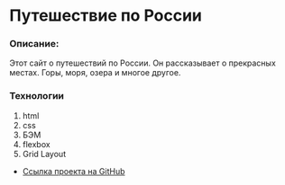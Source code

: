# Путешествие по России

### Описание:
Этот сайт о путешествий по России. Он рассказывает о прекрасных местах. Горы, моря, озера и многое другое.


### Технологии
  1. html
  2. css
  3. БЭМ
  4. flexbox
  5. Grid Layout

* [Ссылка проекта на GitHub](https://aleksey313.github.io/russian-travel/index.html)
